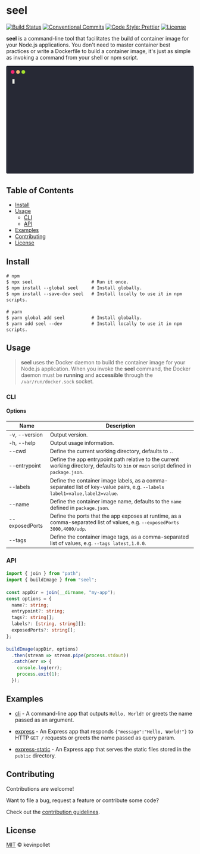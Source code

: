 # seel <!-- omit in toc -->

[![Build Status](https://github.com/kevinpollet/seel/workflows/Build/badge.svg)](https://github.com/kevinpollet/seel/actions)
[![Conventional Commits](https://img.shields.io/badge/Conventional%20Commits-1.0.0-yellow.svg)](https://conventionalcommits.org)
[![Code Style: Prettier](https://img.shields.io/badge/code_style-prettier-ff69b4.svg)](https://github.com/prettier/prettier)
[![License](https://img.shields.io/badge/license-MIT-blue.svg)](./LICENSE.md)

**seel** is a command-line tool that facilitates the build of container image for your Node.js applications. You don't need to master container best practices or write a Dockerfile to build a container image, it's just as simple as invoking a command from your shell or npm script.

![screencast](./screencast.svg)

## Table of Contents <!-- omit in toc -->

- [Install](#install)
- [Usage](#usage)
  - [CLI](#cli)
  - [API](#api)
- [Examples](#examples)
- [Contributing](#contributing)
- [License](#license)

## Install

```shell
# npm
$ npx seel                      # Run it once.
$ npm install --global seel     # Install globally.
$ npm install --save-dev seel   # Install locally to use it in npm scripts.

# yarn
$ yarn global add seel          # Install globally.
$ yarn add seel --dev           # Install locally to use it in npm scripts.
```

## Usage

> **seel** uses the Docker daemon to build the container image for your Node.js application. When you invoke the **seel** command, the Docker daemon must be **running** and **accessible** through the `/var/run/docker.sock` socket.

### CLI

#### Options <!-- omit in toc -->

| Name           | Description                                                                                                                             |
| -------------- | --------------------------------------------------------------------------------------------------------------------------------------- |
| -v, --version  | Output version.                                                                                                                         |
| -h, --help     | Output usage information.                                                                                                               |
| --cwd          | Define the current working directory, defaults to `.`.                                                                                  |
| --entrypoint   | Define the app entrypoint path relative to the current working directory, defaults to `bin` or `main` script defined in `package.json`. |
| --labels       | Define the container image labels, as a comma-separated list of key-value pairs, e.g. `--labels label1=value,label2=value`.             |
| --name         | Define the container image name, defaults to the `name` defined in `package.json`.                                                      |
| --exposedPorts | Define the ports that the app exposes at runtime, as a comma-separated list of values, e.g. `--exposedPorts 3000,4000/udp`.             |
| --tags         | Define the container image tags, as a comma-separated list of values, e.g. `--tags latest,1.0.0`.                                       |

### API

```typescript
import { join } from "path";
import { buildImage } from "seel";

const appDir = join(__dirname, "my-app");
const options = {
  name?: string;
  entrypoint?: string;
  tags?: string[];
  labels?: [string, string][];
  exposedPorts?: string[];
};

buildImage(appDir, options)
  .then(stream => stream.pipe(process.stdout))
  .catch(err => {
    console.log(err);
    process.exit(1);
  });
```

## Examples

- [cli](./examples/cli) - A command-line app that outputs `Hello, World!` or greets the name passed as an argument.

- [express](./examples/express) - An Express app that responds `{"message":"Hello, World!"}` to HTTP `GET /` requests or greets the name passed as query param.

- [express-static](./examples/express-static) - An Express app that serves the static files stored in the `public` directory.

## Contributing

Contributions are welcome!

Want to file a bug, request a feature or contribute some code?

Check out the [contribution guidelines](./CONTRIBUTING.md).

## License

[MIT](./LICENSE.md) © kevinpollet
